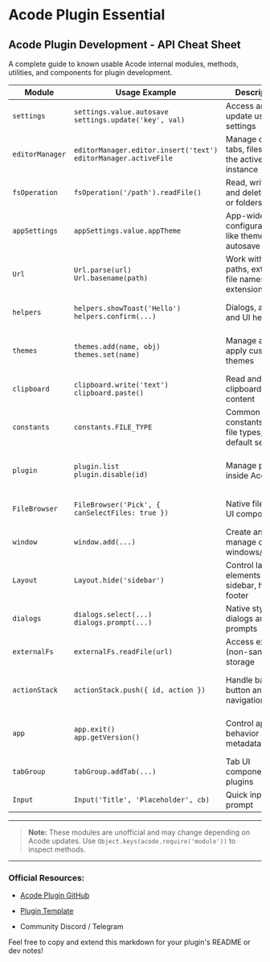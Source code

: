 # Acode Plugin Essential

## Acode Plugin Development - API Cheat Sheet

A complete guide to known usable Acode internal modules, methods, utilities, and components for plugin development.

| Module          | Usage Example                                                       | Description                                             | Why Use                                             |
| --------------- | ------------------------------------------------------------------- | ------------------------------------------------------- | --------------------------------------------------- |
| `settings`      | `settings.value.autosave`<br>`settings.update('key', val)`          | Access and update user settings                         | Modify or read user preferences                     |
| `editorManager` | `editorManager.editor.insert('text')`<br>`editorManager.activeFile` | Manage open tabs, files, and the active editor instance | Control editor content and file interactions        |
| `fsOperation`   | `fsOperation('/path').readFile()`                                   | Read, write, list, and delete files or folders          | File system interaction                             |
| `appSettings`   | `appSettings.value.appTheme`                                        | App-wide configuration like themes and autosave         | Change app-level configurations                     |
| `Url`           | `Url.parse(url)`<br>`Url.basename(path)`                            | Work with file paths, extract file names and extensions | Helpful for file handling                           |
| `helpers`       | `helpers.showToast('Hello')`<br>`helpers.confirm(...)`              | Dialogs, alerts, and UI helpers                         | User interaction and feedback                       |
| `themes`        | `themes.add(name, obj)`<br>`themes.set(name)`                       | Manage and apply custom themes                          | Plugin-specific or custom styling                   |
| `clipboard`     | `clipboard.write('text')`<br>`clipboard.paste()`                    | Read and write clipboard content                        | Copy-paste functionality                            |
| `constants`     | `constants.FILE_TYPE`                                               | Common constants like file types, default settings      | Quick access to known constant values               |
| `plugin`        | `plugin.list`<br>`plugin.disable(id)`                               | Manage plugins inside Acode                             | Enable, disable, or inspect plugins                 |
| `FileBrowser`   | `FileBrowser('Pick', { canSelectFiles: true })`                     | Native file picker UI component                         | Let user choose a file or folder                    |
| `window`        | `window.add(...)`                                                   | Create and manage custom windows/modals                 | Build custom plugin UI                              |
| `Layout`        | `Layout.hide('sidebar')`                                            | Control layout elements like sidebar, header, footer    | Adjust app layout to fit plugin needs               |
| `dialogs`       | `dialogs.select(...)`<br>`dialogs.prompt(...)`                      | Native styled dialogs and prompts                       | Enhanced user input UX                              |
| `externalFs`    | `externalFs.readFile(url)`                                          | Access external (non-sandbox) storage                   | Advanced storage access                             |
| `actionStack`   | `actionStack.push({ id, action })`                                  | Handle back button and navigation                       | Support modal or custom screen flows                |
| `app`           | `app.exit()`<br>`app.getVersion()`                                  | Control app behavior and metadata                       | App-level functionality (exit, version check, etc.) |
| `tabGroup`      | `tabGroup.addTab(...)`                                              | Tab UI component for plugins                            | Build multi-tabbed plugin interfaces                |
| `Input`         | `Input('Title', 'Placeholder', cb)`                                 | Quick input prompt                                      | Simple user input                                   |

---

> **Note:** These modules are unofficial and may change depending on Acode updates. Use `Object.keys(acode.require('module'))` to inspect methods.

---

### Official Resources:

-   [Acode Plugin GitHub](https://github.com/deadlyjack/acode-plugins)
-   [Plugin Template](https://github.com/deadlyjack/acode-plugin-template)

-   Community Discord / Telegram

Feel free to copy and extend this markdown for your plugin's README or dev notes!
